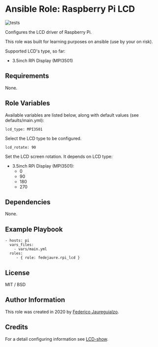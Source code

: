 Ansible Role: Raspberry Pi LCD
==============================

![tests](https://github.com/fedejaure/ansible-role-rpi-lcd/workflows/tests/badge.svg)

Configures the LCD driver of Raspberry Pi.

This role was built for learning purposes on ansible (use by your on risk).

Supported LCD's type, so far:

  * 3.5inch RPi Display (MPI3501)

Requirements
------------

None.

Role Variables
--------------

Available variables are listed below, along with default values (see defaults/main.yml):

    lcd_type: MPI3501

Select the LCD type to be configured.

    lcd_rotate: 90

Set the LCD screen rotation. It depends on LCD type:

  * 3.5inch RPi Display (MPI3501):
    - 0
    - 90
    - 180
    - 270

Dependencies
------------

None.

Example Playbook
----------------

    - hosts: pi
      vars_files:
        - vars/main.yml
      roles:
         - { role: fedejaure.rpi_lcd }

License
-------

MIT / BSD

Author Information
------------------

This role was created in 2020 by [Federico Jaureguialzo][fedejaure].

Credits
-------

For a detail configuring information see [LCD-show][LCD-show].


[fedejaure]: https://github.com/fedejaurefedejaure
[LCD-show]: https://github.com/goodtft/LCD-show
